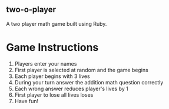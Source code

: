 ## two-o-player
A two player math game built using Ruby.

# Game Instructions
1. Players enter your names
2. First player is selected at random and the game begins
3. Each player begins with 3 lives
4. During your turn answer the addition math question correctly
5. Each wrong answer reduces player's lives by 1
6. First player to lose all lives loses
7. Have fun!